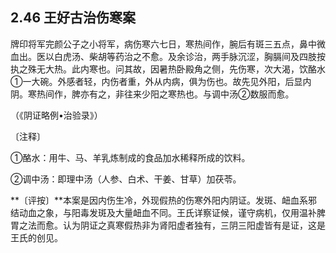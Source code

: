 ## 2.46 王好古治伤寒案

牌印将军完颜公子之小将军，病伤寒六七日，寒热间作，腕后有斑三五点，鼻中微血出。医以白虎汤、柴胡等药治之不愈。及余诊治，两手脉沉涩，胸膈间及四肢按执之殊无大热。此内寒也。问其故，因暑热卧殿角之侧，先伤寒，次大渴，饮酪水①一大碗。外感者轻，内伤者重，外从内病，俱为伤也。故先见外阳，后显内阴。寒热间作，脾亦有之，非往来少阳之寒热也。与调中汤②数服而愈。

（《阴证略例•治验录》）

〔注释〕

①酪水：用牛、马、羊乳炼制成的食品加水稀释所成的饮料。

②调中汤：即理中汤（人参、白术、干姜、甘草）加茯苓。

**〔评按〕**本案是因内伤生冷，外现假热的伤寒外阳内阴证。发斑、衄血系邪结动血之象，与阳毒发斑及大量衄血不同。王氏详察证候，谨守病机，仅用温补脾胃之法而愈。认为阴证之真寒假热非为肾阳虚者独有，三阴三阳虚皆有是证，这是王氏的创见。
